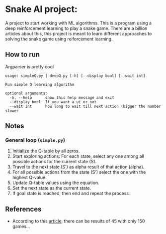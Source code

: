 # Snake AI project:

A project to start working with ML algorithms. This is a program using a deep reinforcement learning to play a snake game. There are a billion articles about this, this project is meant to learn different approaches to solving the snake game using reiforcement learning.

## How to run

Argparser is pretty cool
```
usage: simpleQ.py | deepQ.py [-h] [--display bool] [--wait int]

Run simple Q learning algorithm

optional arguments:
  -h, --help      show this help message and exit
  --display bool  If you want a ui or not
  --wait int      how long to wait till next action (bigger the number slower
```

## Notes
### General loop (`simple.py`)

1. Initialize the Q-table by all zeros.
2. Start exploring actions: For each state, select any one among all possible actions for the current state (S).
3. Travel to the next state (S') as alpha result of that action (alpha).
4. For all possible actions from the state (S') select the one with the highest Q-value.
5. Update Q-table values using the equation.
6. Set the next state as the current state.
7. If goal state is reached, then end and repeat the process.

## References

- According to this [article](https://towardsdatascience.com/how-to-teach-an-ai-to-play-games-deep-reinforcement-learning-28f9b920440a), there can be results of 45 with only 150 games...




